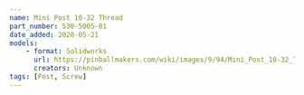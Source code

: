 ```yaml
---
name: Mini Post 10-32 Thread
part_number: 530-5005-01
date_added: 2020-05-21
models:
    - format: Solidworks
      url: https://pinballmakers.com/wiki/images/9/94/Mini_Post_10-32_Thread.SLDPRT
      creators: Unknown 
tags: [Post, Screw]
---
```

